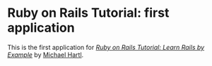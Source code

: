 #  Ruby on Rails Tutorial:  first application

This is the first application for
[*Ruby on Rails Tutorial:  Learn Rails by Example*](http://railstutorial.org)
by  [Michael Hartl](http://michaelhartl.com/).